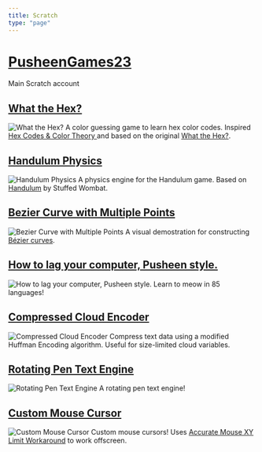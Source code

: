 ```yaml
---
title: Scratch
type: "page"
---
```

# [PusheenGames23](https://scratch.mit.edu/users/PusheenGames23/)
Main Scratch account

## [What the Hex?](https://scratch.mit.edu/projects/255311389/)
![What the Hex?](https://uploads.scratch.mit.edu/get_image/project/255311389_480x360.png)
A color guessing game to learn hex color codes. Inspired [Hex Codes & Color Theory
](https://www.youtube.com/watch?v=xlRiLSDdqcY) and based on the original [What the Hex?](http://yizzle.com/whatthehex/).

## [Handulum Physics](https://scratch.mit.edu/projects/311056907/)
![Handulum Physics](https://uploads.scratch.mit.edu/get_image/project/311056907_480x360.png)
A physics engine for the Handulum game. Based on [Handulum](http://uploads.ungrounded.net/alternate/1263000/1263490_alternate_71105_r9.zip/) by Stuffed Wombat.

## [Bezier Curve with Multiple Points](https://scratch.mit.edu/projects/206380452/)
![Bezier Curve with Multiple Points](https://uploads.scratch.mit.edu/get_image/project/206380452_480x360.png)
A visual demostration for constructing [Bézier curves](https://javascript.info/bezier-curve).

## [How to lag your computer, Pusheen style.](https://scratch.mit.edu/projects/41853952/)
![How to lag your computer, Pusheen style.](https://uploads.scratch.mit.edu/get_image/project/41853952_480x360.png)
Learn to meow in 85 languages!

## [Compressed Cloud Encoder](https://scratch.mit.edu/projects/238658861/)
![Compressed Cloud Encoder](https://uploads.scratch.mit.edu/get_image/project/238658861_480x360.png)
Compress text data using a modified Huffman Encoding algorithm. Useful for size-limited cloud variables. 

## [Rotating Pen Text Engine](https://scratch.mit.edu/projects/204166214/)
![Rotating Pen Text Engine](https://uploads.scratch.mit.edu/get_image/project/204166214_480x360.png)
A rotating pen text engine!

## [Custom Mouse Cursor](https://scratch.mit.edu/projects/315369204/)
![Custom Mouse Cursor](https://uploads.scratch.mit.edu/get_image/project/315369204_480x360.png)
Custom mouse cursors! Uses [Accurate Mouse XY Limit Workaround](https://scratch.mit.edu/projects/314585546/) to work offscreen. 
